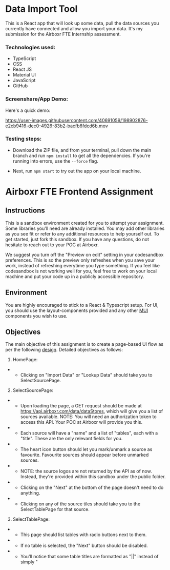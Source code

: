# Data Import Tool 

This is a React app that will look up some data, pull the data sources you currently have connected and allow you import your data. It's my submission for the Airboxr FTE Internship assessment. 

<h3>Technologies used:</h3>

- TypeScript
- CSS
- React JS
- Material UI
- JavaScript
- GitHub


<h3>Screenshare/App Demo:</h3>

Here's a quick demo:

https://user-images.githubusercontent.com/40691059/198902876-e2cb9416-dec0-4926-83b2-bacfb6fdcd6b.mov

<h3>Testing steps:</h3>

- Download the ZIP file, and from your terminal, pull down the main branch and run `npm install` to get all the dependencies. If you're running into errors, use the `--force` flag. 

- Next, run `npm start` to try out the app on your local machine.


# Airboxr FTE Frontend Assignment

## Instructions

This is a sandbox environment created for you to attempt your assignment. Some libraries you'll need are already installed. You may add other libraries as you see fit or refer to any additional resources to help yourself out. To get started, just fork this sandbox. If you have any questions, do not hesitate to reach out to your POC at Airboxr.

We suggest you turn off the "Preview on edit" setting in your codesandbox preferences. This is so the preview only refreshes when you save your work, instead of refreshing everytime you type something. If you feel like codesandbox is not working well for you, feel free to work on your local machine and put your code up in a publicly accessible repository.

## Environment

You are highly encouraged to stick to a React & Typescript setup. For UI, you should use the layout-components provided and any other [MUI](https://material-ui.com/) components you wish to use.

## Objectives

The main objective of this assignment is to create a page-based UI flow as per the following [design](https://drive.google.com/file/d/1-tAoyuS6cf3vzF76TqAOdaV8akIhvZxm/view). Detailed objectives as follows:

1. HomePage:

- - Clicking on "Import Data" or "Lookup Data" should take you to SelectSourcePage.

2. SelectSourcePage:

- - Upon loading the page, a GET request should be made at https://api.airboxr.com/data/dataStores, which will give you a list of sources available. NOTE: You will need an authorization token to access this API. Your POC at Airboxr will provide you this.
- - Each source will have a "name" and a list of "tables", each with a "title". These are the only relevant fields for you.
- - The heart icon button should let you mark/unmark a source as favourite. Favourite sources should appear before unmarked sources.
- - NOTE: the source logos are not returned by the API as of now. Instead, they're provided within this sandbox under the public folder.
- - Clicking on the "Next" at the bottom of the page doesn't need to do anything.
- - Clicking on any of the source tiles should take you to the SelectTablePage for that source.

3. SelectTablePage:

- - This page should list tables with radio buttons next to them.
- - If no table is selected, the "Next" button should be disabled.
- - You'll notice that some table titles are formatted as "<Title1>||<Title2>" instead of simply "<Title>". For example, the source "Mailchimp" has a list of tables like "Lists||Members #1" and "Lists||Members #2". This signifies indented tables. For such cases, you should show only <Title1> at first. Upon selecting such a table (with indented tables) and clicking "Next", you should navigate to a another SelectTablePage listing the indented tables. Referring back to the Mailchimp example, the first instance of SelectTablePage should show "Audience". "Lists", "Reports" tables. Upon selecting "Lists" and clicking next, a new instance of SelectTablePage should show "Members #1" and "Members #2".
- - On any instance SelectTablePage, selecting a table which has no indented tables and then clicking "Next" should simply console.log("TODO - Go to SelectColumnsPage").
- - The "Filter" text field right above the list of tables doesn't need to do anything.

4. Wherever relevant:

- - Clicking back arrow button should take you to the last page
- - Clicking home icon button should take you to HomePage
- - Clicking on the "CHAT" button doesn't need to do anything

### BONUS

1. Create some sort of a loading UI while waiting for the API to return a response.
2. The "Filter" text field in SelectTablePage should let you filter the list of tables as you type. For instance, If the list of tables is "Audience", "Acquisition" and "Goals", typing "au" or "ie" (case-insensitive) in the filter field should show only "Audience" and clearing the filter field should revert back to showing all the tables.

## Submission

Once you're done, reach out to your POC at Airboxr with a link to your forked sandbox.
